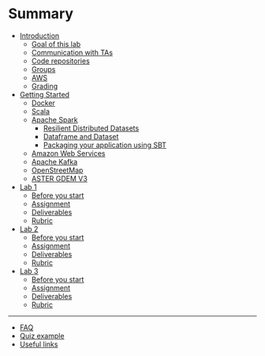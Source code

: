 # Summary

- [Introduction](./introduction/index.md)
  - [Goal of this lab](./introduction/goal-of-this-lab.md)
  - [Communication with TAs](introduction/communication-with-tas.md)
  - [Code repositories](introduction/code-repositories.md)
  - [Groups](introduction/groups.md)
  - [AWS](introduction/aws.md)
  - [Grading](introduction/grading.md)
- [Getting Started](./getting-started/index.md)
  - [Docker](./getting-started/docker.md)
  - [Scala](./getting-started/scala.md)
  - [Apache Spark](./getting-started/apache-spark/index.md)
    - [Resilient Distributed Datasets](./getting-started/apache-spark/resilient-distributed-datasets.md)
    - [Dataframe and Dataset](./getting-started/apache-spark/dataframe-and-dataset.md)
    - [Packaging your application using SBT](./getting-started/apache-spark/packaging-your-application-using-sbt.md)
  - [Amazon Web Services](./getting-started/amazon-web-services.md)
  - [Apache Kafka](./getting-started/apache-kafka.md)
  - [OpenStreetMap](./getting-started/openstreetmap.md)
  - [ASTER GDEM V3](./getting-started/aster.md)
- [Lab 1](./lab1/index.md)
  - [Before you start](./lab1/before-you-start.md)
  - [Assignment](./lab1/assignment.md)
  - [Deliverables](./lab1/deliverables.md)
  - [Rubric](./lab1/rubric.md)
- [Lab 2]()
  - [Before you start]()
  - [Assignment]()
  - [Deliverables]()
  - [Rubric]()
- [Lab 3]()
  - [Before you start]()
  - [Assignment]()
  - [Deliverables]()
  - [Rubric]()
---

- [FAQ](./faq.md)
- [Quiz example](./quiz_example.md)
- [Useful links](links.md)
